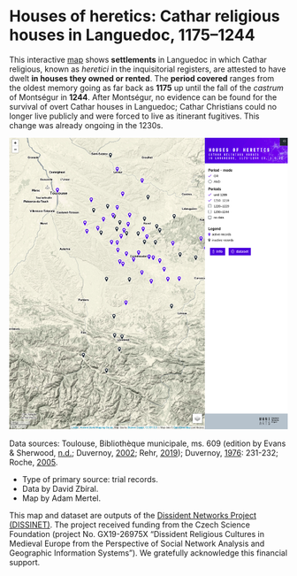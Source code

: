 # Houses of heretics: Cathar religious houses in Languedoc, 1175–1244

This interactive [map](https://dissinet.cz/maps/cathar-houses-languedoc) shows **settlements** in Languedoc in which Cathar religious, known as _heretici_ in the inquisitorial registers, are attested to have dwelt **in houses they owned or rented**. The **period covered** ranges from the oldest memory going as far back as **1175** up until the fall of the _castrum_ of Montségur in **1244**. After Montségur, no evidence can be found for the survival of overt Cathar houses in Languedoc; Cathar Christians could no longer live publicly and were forced to live as itinerant fugitives. This change was already ongoing in the 1230s.

![house of heretics map screen](./assets/screen.png)

Data sources: Toulouse, Bibliothèque municipale, ms. 609 (edition by Evans & Sherwood, <a href="https://www.zotero.org/groups/446972/dissident_networks_project/items/itemKey/DP9WFZMW/" target="_blank">n.d.</a>;
Duvernoy, <a href="https://www.zotero.org/groups/446972/dissident_networks_project/items/itemKey/45PKPXYV/" target="_blank">2002</a>;
Rehr, <a href="https://www.zotero.org/groups/446972/david_zbiral_bibliography/items/itemKey/Q5YHWC2S/" target="_blank">2019</a>);
Duvernoy, <a href="https://www.zotero.org/groups/446972/dissident_networks_project/items/itemKey/EJ7IXBEC/" target="_blank">1976</a>: 231-232;
Roche, <a href="https://www.zotero.org/groups/446972/dissident_networks_project/items/itemKey/4XXKSSVT/" target="_blank">2005</a>.

- Type of primary source: trial records.
- Data by David Zbíral.
- Map by Adam Mertel.

This map and dataset are outputs of the <a href="https://dissinet.cz/" className="link" target="_blank">Dissident Networks Project (DISSINET)</a>. The project received funding from the Czech Science Foundation (project No. GX19-26975X “Dissident Religious Cultures in Medieval Europe from the Perspective of Social Network Analysis and Geographic Information Systems”). We gratefully acknowledge this financial support.
